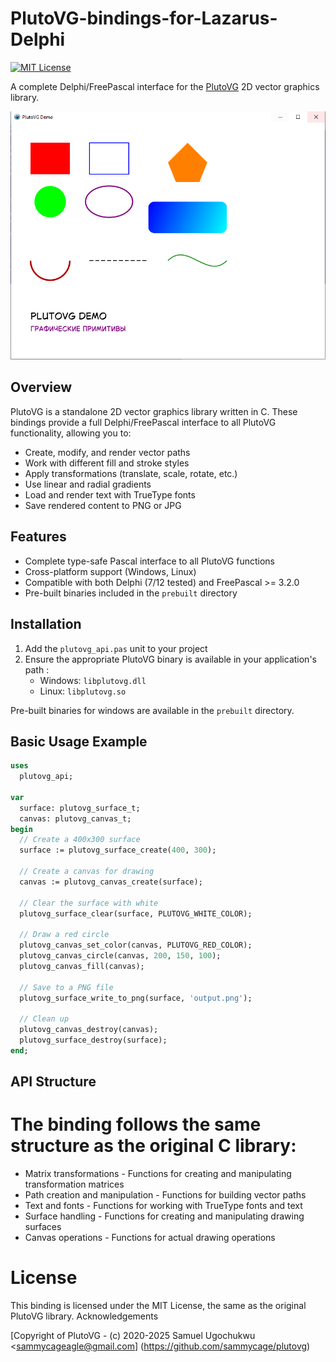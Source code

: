 # PlutoVG-bindings-for-Lazarus-Delphi

[![MIT License](https://img.shields.io/badge/license-MIT-blue.svg)](https://opensource.org/licenses/MIT)

A complete Delphi/FreePascal interface for the [PlutoVG](https://github.com/sammycage/plutovg) 2D vector graphics library.

![image info](./images/LazDemo.PNG)

## Overview

PlutoVG is a standalone 2D vector graphics library written in C. These bindings provide a full Delphi/FreePascal interface to all PlutoVG functionality, allowing you to:

- Create, modify, and render vector paths
- Work with different fill and stroke styles
- Apply transformations (translate, scale, rotate, etc.)
- Use linear and radial gradients
- Load and render text with TrueType fonts
- Save rendered content to PNG or JPG

## Features

- Complete type-safe Pascal interface to all PlutoVG functions
- Cross-platform support (Windows, Linux)
- Compatible with both Delphi (7/12 tested) and FreePascal >= 3.2.0
- Pre-built binaries included in the `prebuilt` directory

## Installation

1. Add the `plutovg_api.pas` unit to your project
2. Ensure the appropriate PlutoVG binary is available in your application's path :
   - Windows: `libplutovg.dll`
   - Linux: `libplutovg.so`

Pre-built binaries for windows are available in the `prebuilt` directory.

## Basic Usage Example

```pascal
uses
  plutovg_api;

var
  surface: plutovg_surface_t;
  canvas: plutovg_canvas_t;
begin
  // Create a 400x300 surface
  surface := plutovg_surface_create(400, 300);
  
  // Create a canvas for drawing
  canvas := plutovg_canvas_create(surface);
  
  // Clear the surface with white
  plutovg_surface_clear(surface, PLUTOVG_WHITE_COLOR);
  
  // Draw a red circle
  plutovg_canvas_set_color(canvas, PLUTOVG_RED_COLOR);
  plutovg_canvas_circle(canvas, 200, 150, 100);
  plutovg_canvas_fill(canvas);
  
  // Save to a PNG file
  plutovg_surface_write_to_png(surface, 'output.png');
  
  // Clean up
  plutovg_canvas_destroy(canvas);
  plutovg_surface_destroy(surface);
end;
```

## API Structure

# The binding follows the same structure as the original C library:

   - Matrix transformations - Functions for creating and manipulating transformation matrices
   - Path creation and manipulation - Functions for building vector paths
   - Text and fonts - Functions for working with TrueType fonts and text
   - Surface handling - Functions for creating and manipulating drawing surfaces
   - Canvas operations - Functions for actual drawing operations


# License

This binding is licensed under the MIT License, the same as the original PlutoVG library.
Acknowledgements

[Copyright of PlutoVG - (c) 2020-2025 Samuel Ugochukwu <sammycageagle@gmail.com] (https://github.com/sammycage/plutovg)
